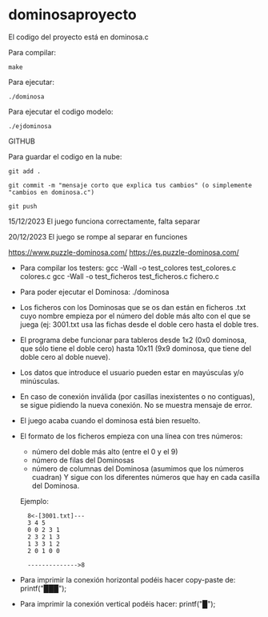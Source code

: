 # dominosaproyecto

El codigo del proyecto está en dominosa.c

Para compilar: 

    make
    
Para ejecutar:
    
    ./dominosa

Para ejecutar el codigo modelo: 

    ./ejdominosa

    
GITHUB

Para guardar el codigo en la nube: 

    git add .
    
    git commit -m "mensaje corto que explica tus cambios" (o simplemente "cambios en dominosa.c")
    
    git push
15/12/2023
El juego funciona correctamente, falta separar

20/12/2023
El juego se rompe al separar en funciones

https://www.puzzle-dominosa.com/
https://es.puzzle-dominosa.com/

- Para compilar los testers:
gcc -Wall -o test_colores test_colores.c colores.c
gcc -Wall -o test_ficheros test_ficheros.c fichero.c

- Para poder ejecutar el Dominosa:
./dominosa

- Los ficheros con los Dominosas que se os dan están en ficheros .txt cuyo
nombre empieza por el número del doble más alto con el que se juega
(ej: 3001.txt usa las fichas desde el doble cero hasta el doble tres.

- El programa debe funcionar para tableros desde 1x2 (0x0 dominosa, que sólo
tiene el doble cero) hasta 10x11 (9x9 dominosa, que tiene del doble cero al
doble nueve).

- Los datos que introduce el usuario pueden estar en mayúsculas y/o minúsculas.

- En caso de conexión inválida (por casillas inexistentes o no contiguas), se
sigue pidiendo la nueva conexión. No se muestra mensaje de error.

- El juego acaba cuando el dominosa está bien resuelto.

- El formato de los ficheros empieza con una línea con tres números:
	- número del doble más alto (entre el 0 y el 9)
	- número de filas del Dominosas	
	- número de columnas del Dominosa
	(asumimos que los números cuadran)
  Y sigue con los diferentes números que hay en cada casilla del Dominosa.

  Ejemplo:

		8<-[3001.txt]---
		3 4 5
		0 0 2 3 1
		2 3 2 1 3
		1 3 3 1 2
		2 0 1 0 0

		-------------->8

- Para imprimir la conexión horizontal podéis hacer copy-paste de:
		printf("███");
- Para imprimir la conexión vertical podéis hacer:
		printf("█");
